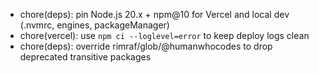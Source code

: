 - chore(deps): pin Node.js 20.x + npm@10 for Vercel and local dev (.nvmrc, engines, packageManager)
- chore(vercel): use `npm ci --loglevel=error` to keep deploy logs clean
- chore(deps): override rimraf/glob/@humanwhocodes to drop deprecated transitive packages

